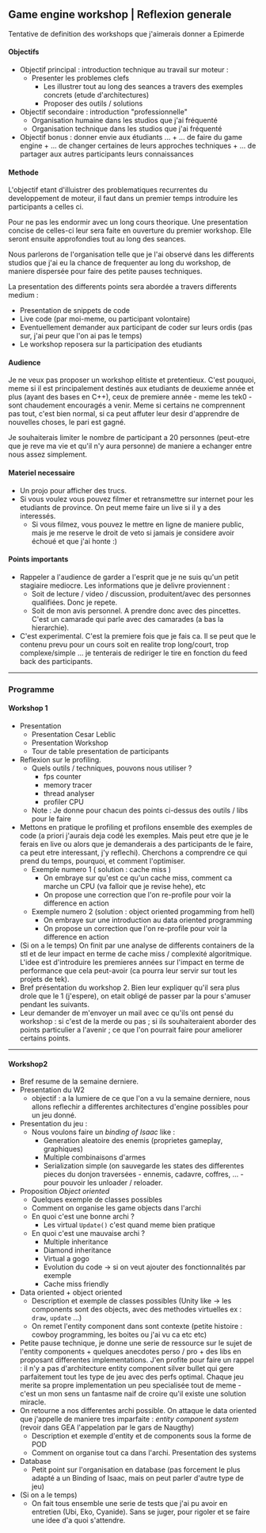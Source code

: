 ## Game engine workshop | Reflexion generale

Tentative de definition des workshops que j'aimerais donner a Epimerde

#### Objectifs

- Objectif principal : introduction technique au travail sur moteur :
    + Presenter les problemes clefs
        + Les illustrer tout au long des seances a travers des exemples concrets (etude d'architectures)
        + Proposer des outils / solutions
- Objectif secondaire : introduction "professionnelle"
    + Organisation humaine dans les studios que j'ai fréquenté
    + Organisation technique dans les studios que j'ai fréquenté
- Objectif bonus : donner envie aux étudiants ...
        + ... de faire du game engine
        + ... de changer certaines de leurs approches techniques
        + ... de partager aux autres participants leurs connaissances

#### Methode

L'objectif etant d'illuistrer des problematiques recurrentes du developpement de moteur, il faut dans un premier temps introduire les participants a celles ci.

Pour ne pas les endormir avec un long cours theorique. Une presentation concise de celles-ci leur sera faite en ouverture du premier workshop. Elle seront ensuite approfondies tout au long des seances.

Nous parlerons de l'organisation telle que je l'ai observé dans les differents studios que j'ai eu la chance de frequenter au long du workshop, de maniere dispersée pour faire des petite pauses techniques.

La presentation des differents points sera abordée a travers differents medium :

- Presentation de snippets de code
- Live code (par moi-meme, ou participant volontaire)
- Eventuellement demander aux participant de coder sur leurs ordis (pas sur, j'ai peur que l'on ai pas le temps)
- Le workshop reposera sur la participation des etudiants

#### Audience

Je ne veux pas proposer un workshop elitiste et pretentieux. C'est pouquoi, meme si il est principalement destinés aux etudiants de deuxieme année et plus (ayant des bases en C++), ceux de premiere année - meme les tek0 - sont chaudement encouragés a venir. Meme si certains ne comprennent pas tout, c'est bien normal, si ca peut affuter leur desir d'apprendre de nouvelles choses, le pari est gagné.

Je souhaiterais limiter le nombre de participant a 20 personnes (peut-etre que je reve ma vie et qu'il n'y aura personne) de maniere a echanger entre nous assez simplement.

#### Materiel necessaire

- Un projo pour afficher des trucs.
- Si vous voulez vous pouvez filmer et retransmettre sur internet pour les etudiants de province. On peut meme faire un live si il y a des interessés.
    + Si vous filmez, vous pouvez le mettre en ligne de maniere public, mais je me reserve le droit de veto si jamais je considere avoir échoué et que j'ai honte :)


#### Points importants

- Rappeler a l'audience de garder a l'esprit que je ne suis qu'un petit stagiaire mediocre. Les informations que je delivre proviennent :
    + Soit de lecture / video / discussion, produitent/avec des personnes qualifiées. Donc je repete.
    +  Soit de mon avis personnel. A prendre donc avec des pincettes. C'est un camarade qui parle avec des camarades (a bas la hierarchie).
- C'est experimental. C'est la premiere fois que je fais ca. Il se peut que le contenu prevu pour un cours soit en realite trop long/court, trop complexe/simple ... je tenterais de rediriger le tire en fonction du feed back des participants.

-------------

### Programme

#### Workshop 1

- Presentation
    + Presentation Cesar Leblic
    + Presentation Workshop
    + Tour de table presentation de participants
- Reflexion sur le profiling.
    + Quels outils / techniques, pouvons nous utiliser ?
        + fps counter
        + memory tracer
        + thread analyser
        + profiler CPU
    + Note : Je donne pour chacun des points ci-dessus des outils / libs pour le faire
- Mettons en pratique le profiling et profilons ensemble des exemples de code (a priori j'aurais deja codé les exemples. Mais peut etre que je le ferais en live ou alors que je demanderais a des participants de le faire, ca peut etre interessant, j'y reflechi). Cherchons a comprendre ce qui prend du temps, pourquoi, et comment l'optimiser.
    + Exemple numero 1 ( solution : cache miss )
        + On embraye sur qu'est ce qu'un cache miss, comment ca marche un CPU (va falloir que je revise hehe), etc
        + On propose une correction que l'on re-profile pour voir la difference en action
    + Exemple numero 2 (solution : object oriented progamming from hell)
        + On embraye sur une introduction au data oriented programming
        + On propose un correction que l'on re-profile pour voir la difference en action
- (Si on a le temps) On finit par une analyse de differents containers de la stl et de leur impact en terme de cache miss / complexité algoritmique. L'idee est d'introduire les premieres années sur l'impact en terme de performance que cela peut-avoir (ca pourra leur servir sur tout les projets de tek).
- Bref présentation du workshop 2. Bien leur expliquer qu'il sera plus drole que le 1 (j'espere), on etait obligé de passer par la pour s'amuser pendant les suivants.
- Leur demander de m'envoyer un mail avec ce qu'ils ont pensé du workshop : si c'est de la merde ou pas ; si ils souhaiteraient aborder des points particulier a l'avenir ; ce que l'on pourrait faire pour ameliorer certains points.

----------

#### Workshop2

- Bref resume de la semaine derniere.
- Presentation du W2
    + objectif : a la lumiere de ce que l'on a vu la semaine derniere, nous allons reflechir a differentes architectures d'engine possibles pour un jeu donné.
- Presentation du jeu :
    + Nous voulons faire un _binding of Isaac_ like :
        * Generation aleatoire des enemis (proprietes gameplay, graphiques)
        * Multiple combinaisons d'armes
        * Serialization simple (on sauvegarde les states des differentes pieces du donjon traversées - ennemis, cadavre, coffres, ... - pour pouvoir les unloader / reloader.
- Proposition _Object oriented_
    + Quelques exemple de classes possibles
    + Comment on organise les game objects dans l'archi
    + En quoi c'est une bonne archi ?
        * Les virtual `Update()` c'est quand meme bien pratique
    + En quoi c'est une mauvaise archi ?
        * Multiple inheritance
        * Diamond inheritance
        * Virtual a gogo
        * Evolution du code -> si on veut ajouter des fonctionnalités par exemple
        * Cache miss friendly
- Data oriented + object oriented
    + Description et exemple de classes possibles (Unity like -> les components sont des objects, avec des methodes virtuelles ex : `draw`, `update` ...)
    + On remet l'entity component dans sont contexte (petite histoire : cowboy programming, les boites ou j'ai vu ca etc etc)
- Petite pause technique, je donne une serie de ressource sur le sujet de l'entity components + quelques anecdotes perso / pro + des libs en proposant differentes implementations.
J'en profite pour faire un rappel : il n'y a pas d'architecture entity component silver bullet qui gere parfaitement tout les type de jeu avec des perfs optimal. Chaque jeu merite sa propre implementation un peu specialisée tout de meme - c'est un mon sens un fantasme naif de croire qu'il existe une solution miracle.
- On retourne a nos differentes archi possible. On attaque le data oriented que j'appelle de maniere tres imparfaite : _entity component system_ (revoir dans GEA l'appelation par le gars de Naugthy)
    + Description et exemple d'entity et de components sous la forme de POD
    + Comment on organise tout ca dans l'archi. Presentation des systems
- Database
    + Petit point sur l'organisation en database (pas forcement le plus adapté a un Binding of Isaac, mais on peut parler d'autre type de jeu)
- (Si on a le temps)
    + On fait tous ensemble une serie de tests que j'ai pu avoir en entretien (Ubi, Eko, Cyanide). Sans se juger, pour rigoler et se faire une idee d'a quoi s'attendre.



